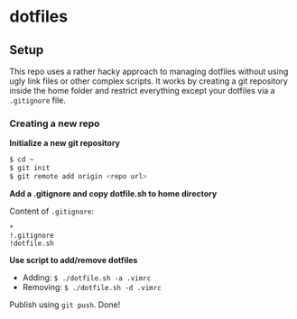 # dotfiles

## Setup

This repo uses a rather hacky approach to managing dotfiles without using ugly link files or other complex scripts. It works by creating a git repository inside the home folder and restrict everything except your dotfiles via a `.gitignore` file.

### Creating a new repo

**Initialize a new git repository**
```bash
$ cd ~
$ git init
$ git remote add origin <repo url>
```

**Add a .gitignore and copy dotfile.sh to home directory**

Content of `.gitignore`:

```
*
!.gitignore
!dotfile.sh
```

**Use script to add/remove dotfiles**

- Adding: `$ ./dotfile.sh -a .vimrc`
- Removing: `$ ./dotfile.sh -d .vimrc`

Publish using `git push`. Done!
